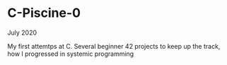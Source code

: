 # C-Piscine-0
July 2020

My first attemtps at C. Several beginner 42 projects to keep up the track, how I progressed in systemic programming
